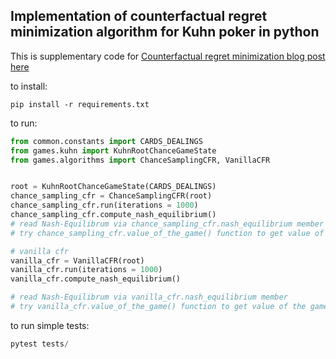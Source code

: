## Implementation of counterfactual regret minimization algorithm for Kuhn poker in python

This is supplementary code for [Counterfactual regret minimization blog post here](https://int8.io/counterfactual-regret-minimization-for-poker-ai)


to install:
```
pip install -r requirements.txt
```


to run:

```python
from common.constants import CARDS_DEALINGS
from games.kuhn import KuhnRootChanceGameState
from games.algorithms import ChanceSamplingCFR, VanillaCFR


root = KuhnRootChanceGameState(CARDS_DEALINGS)
chance_sampling_cfr = ChanceSamplingCFR(root)
chance_sampling_cfr.run(iterations = 1000)
chance_sampling_cfr.compute_nash_equilibrium()
# read Nash-Equilibrum via chance_sampling_cfr.nash_equilibrium member
# try chance_sampling_cfr.value_of_the_game() function to get value of the game (-1/18)

# vanilla cfr
vanilla_cfr = VanillaCFR(root)
vanilla_cfr.run(iterations = 1000)
vanilla_cfr.compute_nash_equilibrium()

# read Nash-Equilibrum via vanilla_cfr.nash_equilibrium member
# try vanilla_cfr.value_of_the_game() function to get value of the game (-1/18)

```

to run simple tests:
```python
pytest tests/
```
